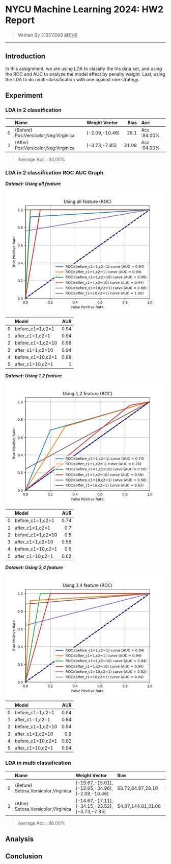 # NYCU Machine Learning 2024: HW2 Report

> Written By 313511068 練鈞揚
---

## Introduction

In this assignment, we are using LDA to classify the Iris data set, and using the ROC and AUC to analyze the model effect by penalty weight. Last, using the LDA to do multi-classification with one against one strategy.

## Experiment

### LDA in 2 classification

|    | Name                                  | Weight Vector   |   Bias | Acc         |
|---:|:--------------------------------------|:----------------|-------:|:------------|
|  0 | (Before) Pos:Versicolor,Neg:Virginica | [-2.09,-10.46]  |  28.1  | Acc :94.00% |
|  1 | (After) Pos:Versicolor,Neg:Virginica  | [-3.73,-7.85]   |  31.08 | Acc :94.00% |

> Average Acc : 94.00%

### LDA in 2 classification ROC AUC Graph

***Dataset: Using all feature***

![alt](./assets/part3/Using%20all%20feature.jpg)

|    | Model             |   AUR |
|---:|:------------------|------:|
|  0 | before_c1=1,c2=1  |  0.94 |
|  1 | after_c1=1,c2=1   |  0.94 |
|  2 | before_c1=1,c2=10 |  0.98 |
|  3 | after_c1=1,c2=10  |  0.94 |
|  4 | before_c1=10,c2=1 |  0.88 |
|  5 | after_c1=10,c2=1  |  1    |

***Dataset: Using 1,2 feature***

![alt](./assets/part3/Using%201,2%20feature.jpg)

|    | Model             |   AUR |
|---:|:------------------|------:|
|  0 | before_c1=1,c2=1  |  0.74 |
|  1 | after_c1=1,c2=1   |  0.7  |
|  2 | before_c1=1,c2=10 |  0.5  |
|  3 | after_c1=1,c2=10  |  0.56 |
|  4 | before_c1=10,c2=1 |  0.5  |
|  5 | after_c1=10,c2=1  |  0.62 |

***Dataset: Using 3,4 feature***

![alt](./assets/part3/Using%203,4%20feature.jpg)

|    | Model             |   AUR |
|---:|:------------------|------:|
|  0 | before_c1=1,c2=1  |  0.94 |
|  1 | after_c1=1,c2=1   |  0.94 |
|  2 | before_c1=1,c2=10 |  0.94 |
|  3 | after_c1=1,c2=10  |  0.9  |
|  4 | before_c1=10,c2=1 |  0.82 |
|  5 | after_c1=10,c2=1  |  0.94 |

### LDA in multi classification

|    | Name                                 | Weight Vector                                  | Bias               |Acc         |
|---:|:-------------------------------------|:-----------------------------------------------|:-------------------|:------------|
|  0 | (Before) Setosa,Versicolor,Virginica | [-19.67,-15.01],[-12.65,-34.96],[-2.09,-10.46] | 68.72,84.97,28.10  |Acc :96.00% |
|  1 | (After) Setosa,Versicolor,Virginica  | [-14.67,-17.11],[-34.15,-23.52],[-3.73,-7.85]  | 54.87,144.81,31.08 |Acc :96.00% |

> Average Acc : 96.00%

## Analysis

## Conclusion
